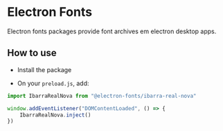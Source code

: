 # Electron Fonts

Electron fonts packages provide font archives em electron desktop apps.

## How to use

* Install the package

* On your `preload.js`, add:

```ts
import IbarraRealNova from "@electron-fonts/ibarra-real-nova"

window.addEventListener("DOMContentLoaded", () => {
    IbarraRealNova.inject()
})
```